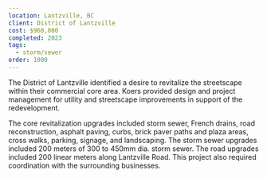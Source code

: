 ```yaml
---
location: Lantzville, BC
client: District of Lantzville
cost: $960,000
completed: 2023
tags:
  - storm/sewer
order: 1000
---
```

The District of Lantzville identified a desire to revitalize the streetscape within their commercial core area.  Koers provided design and project management for utility and streetscape improvements in support of the redevelopment.  

The core revitalization upgrades included storm sewer, French drains, road reconstruction, asphalt paving, curbs, brick paver paths and plaza areas, cross walks, parking, signage, and landscaping.  The storm sewer upgrades included 200 meters of 300 to 450mm dia. storm sewer.  The road upgrades included 200 linear meters along Lantzville Road.  This project also required coordination with the surrounding businesses.